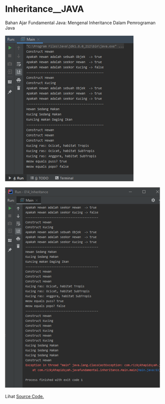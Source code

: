 # Inheritance__JAVA
Bahan Ajar Fundamental Java: Mengenal Inheritance Dalam Pemrograman Java<br><br>
<img src="https://github.com/RizkyKhapidsyah/Inheritance__JAVA/blob/master/results/001.PNG"><br><br>
<img src="https://github.com/RizkyKhapidsyah/Inheritance__JAVA/blob/master/results/002.PNG"><br><br>
Lihat <a href="https://github.com/RizkyKhapidsyah/Inheritance__JAVA/tree/master/src/com/rizkykhapidsyah/javafundamental/inheritance">Source Code.</a>
